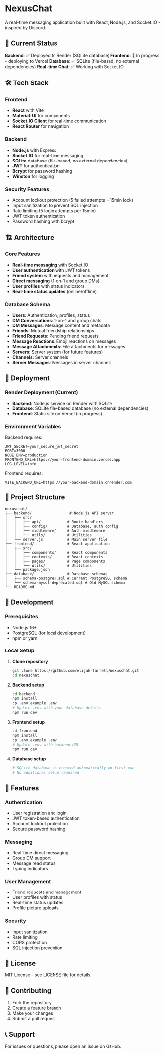 # NexusChat

A real-time messaging application built with React, Node.js, and Socket.IO - inspired by Discord.

## 🚀 Current Status

**Backend**: ✅ Deployed to Render (SQLite database)
**Frontend**: 🔄 In progress - deploying to Vercel
**Database**: ✅ SQLite (file-based, no external dependencies)
**Real-time Chat**: ✅ Working with Socket.IO

## 🛠️ Tech Stack

### Frontend
- **React** with Vite
- **Material-UI** for components
- **Socket.IO Client** for real-time communication
- **React Router** for navigation

### Backend
- **Node.js** with Express
- **Socket.IO** for real-time messaging
- **SQLite** database (file-based, no external dependencies)
- **JWT** for authentication
- **Bcrypt** for password hashing
- **Winston** for logging

### Security Features
- Account lockout protection (5 failed attempts = 15min lock)
- Input sanitization to prevent SQL injection
- Rate limiting (5 login attempts per 15min)
- JWT token authentication
- Password hashing with bcrypt

## 🏗️ Architecture

### Core Features
- **Real-time messaging** with Socket.IO
- **User authentication** with JWT tokens
- **Friend system** with requests and management
- **Direct messaging** (1-on-1 and group DMs)
- **User profiles** with status indicators
- **Real-time status updates** (online/offline)

### Database Schema
- **Users**: Authentication, profiles, status
- **DM Conversations**: 1-on-1 and group chats
- **DM Messages**: Message content and metadata
- **Friends**: Mutual friendship relationships
- **Friend Requests**: Pending friend requests
- **Message Reactions**: Emoji reactions on messages
- **Message Attachments**: File attachments for messages
- **Servers**: Server system (for future features)
- **Channels**: Server channels
- **Server Messages**: Messages in server channels

## 🚀 Deployment

### Render Deployment (Current)
- **Backend**: Node.js service on Render with SQLite
- **Database**: SQLite file-based database (no external dependencies)
- **Frontend**: Static site on Vercel (in progress)

### Environment Variables
Backend requires:
```
JWT_SECRET=your_secure_jwt_secret
PORT=3000
NODE_ENV=production
FRONTEND_URL=https://your-frontend-domain.vercel.app
LOG_LEVEL=info
```

Frontend requires:
```
VITE_BACKEND_URL=https://your-backend-domain.onrender.com
```

## 📁 Project Structure

```
nexuschat/
├── backend/                 # Node.js API server
│   ├── src/
│   │   ├── api/            # Route handlers
│   │   ├── config/         # Database, auth config
│   │   ├── middleware/     # Auth middleware
│   │   └── utils/          # Utilities
│   └── server.js           # Main server file
├── frontend/               # React application
│   ├── src/
│   │   ├── components/     # React components
│   │   ├── contexts/       # React contexts
│   │   ├── pages/          # Page components
│   │   └── utils/          # Utilities
│   └── package.json
├── database/               # Database schemas
│   ├── schema-postgres.sql # Current PostgreSQL schema
│   └── schema-mysql-deprecated.sql # Old MySQL schema
└── README.md
```

## 🔧 Development

### Prerequisites
- Node.js 16+
- PostgreSQL (for local development)
- npm or yarn

### Local Setup
1. **Clone repository**
   ```bash
   git clone https://github.com/elijah-farrell/nexuschat.git
   cd nexuschat
   ```

2. **Backend setup**
   ```bash
   cd backend
   npm install
   cp .env.example .env
   # Update .env with your database details
   npm run dev
   ```

3. **Frontend setup**
   ```bash
   cd frontend
   npm install
   cp .env.example .env
   # Update .env with backend URL
   npm run dev
   ```

4. **Database setup**
   ```bash
   # SQLite database is created automatically on first run
   # No additional setup required
   ```

## 🎯 Features

### Authentication
- User registration and login
- JWT token-based authentication
- Account lockout protection
- Secure password hashing

### Messaging
- Real-time direct messaging
- Group DM support
- Message read status
- Typing indicators

### User Management
- Friend requests and management
- User profiles with status
- Real-time status updates
- Profile picture uploads

### Security
- Input sanitization
- Rate limiting
- CORS protection
- SQL injection prevention

## 📝 License

MIT License - see LICENSE file for details.

## 🤝 Contributing

1. Fork the repository
2. Create a feature branch
3. Make your changes
4. Submit a pull request

## 📞 Support

For issues or questions, please open an issue on GitHub.